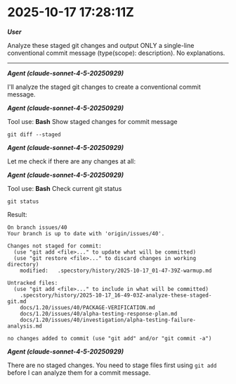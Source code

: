 <!-- Generated by SpecStory -->

# 2025-10-17 17:28:11Z

<!-- Claude Code Session 16be3474-da45-4405-b911-bd61ade40a7e (2025-10-17_17-28-11Z) -->

_**User**_

Analyze these staged git changes and output ONLY a single-line conventional commit message (type(scope): description). No explanations.

---

_**Agent (claude-sonnet-4-5-20250929)**_

I'll analyze the staged git changes to create a conventional commit message.

_**Agent (claude-sonnet-4-5-20250929)**_

Tool use: **Bash** Show staged changes for commit message

`git diff --staged`

_**Agent (claude-sonnet-4-5-20250929)**_

Let me check if there are any changes at all:

_**Agent (claude-sonnet-4-5-20250929)**_

Tool use: **Bash** Check current git status

`git status`

Result:

```
On branch issues/40
Your branch is up to date with 'origin/issues/40'.

Changes not staged for commit:
  (use "git add <file>..." to update what will be committed)
  (use "git restore <file>..." to discard changes in working directory)
	modified:   .specstory/history/2025-10-17_01-47-39Z-warmup.md

Untracked files:
  (use "git add <file>..." to include in what will be committed)
	.specstory/history/2025-10-17_16-49-03Z-analyze-these-staged-git.md
	docs/1.20/issues/40/PACKAGE-VERIFICATION.md
	docs/1.20/issues/40/alpha-testing-response-plan.md
	docs/1.20/issues/40/investigation/alpha-testing-failure-analysis.md

no changes added to commit (use "git add" and/or "git commit -a")
```

_**Agent (claude-sonnet-4-5-20250929)**_

There are no staged changes. You need to stage files first using `git add` before I can analyze them for a commit message.

